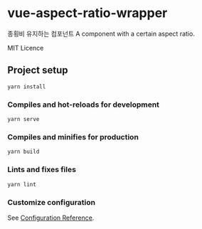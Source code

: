 # vue-aspect-ratio-wrapper
종횡비 유지하는 컴포넌트
A component with a certain aspect ratio.

MIT Licence

## Project setup
```
yarn install
```

### Compiles and hot-reloads for development
```
yarn serve
```

### Compiles and minifies for production
```
yarn build
```

### Lints and fixes files
```
yarn lint
```



### Customize configuration
See [Configuration Reference](https://cli.vuejs.org/config/).
